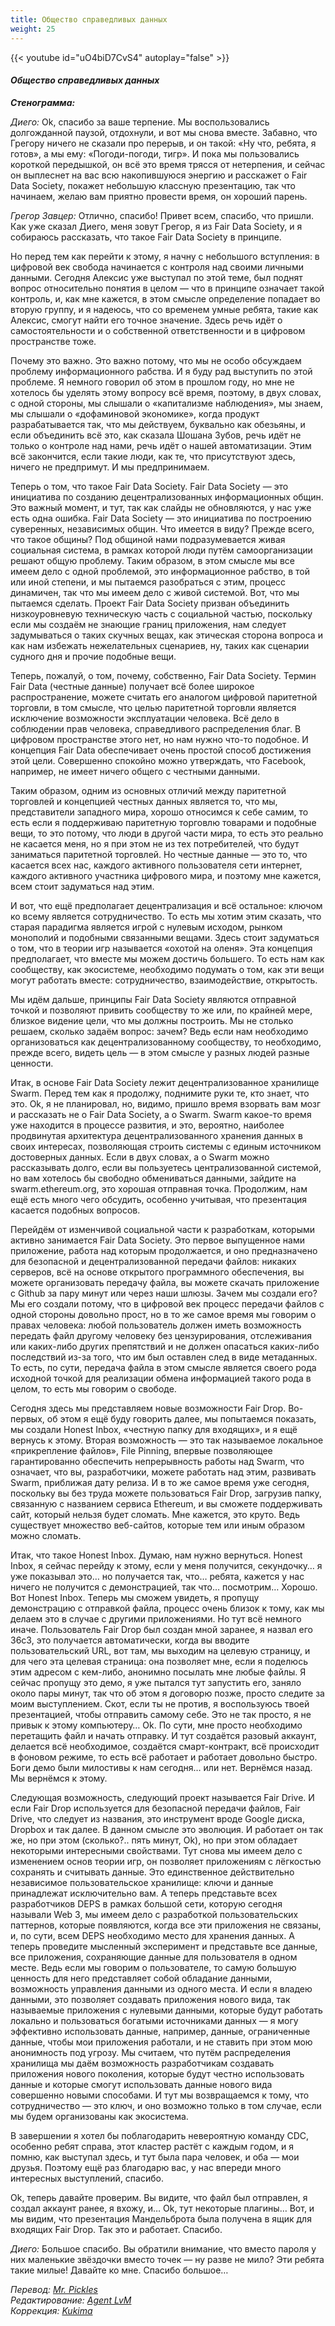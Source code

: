 ```yaml
---
title: Общество справедливых данных
weight: 25
---
```


{{< youtube id="uO4biD7CvS4" autoplay="false" >}}

#### *Общество справедливых данных*

_**Стенограмма:**_

_Диего:_ Ok, спасибо за ваше терпение. Мы воспользовались долгожданной паузой, отдохнули, и вот мы снова вместе. Забавно, что Грегору ничего не сказали про перерыв, и он такой: «Ну что, ребята, я готов», а мы ему: «Погоди-погоди, тигр». И пока мы пользовались короткой передышкой, он всё это время трясся от нетерпения, и сейчас он выплеснет на вас всю накопившуюся энергию и расскажет о Fair Data Society, покажет небольшую классную презентацию, так что начинаем, желаю вам приятно провести время, он хороший парень.

_Грегор Завцер:_ Отлично, спасибо! Привет всем, спасибо, что пришли. Как уже сказал Диего, меня зовут Грегор, я из Fair Data Society, и я собираюсь рассказать, что такое Fair Data Society в принципе.

Но перед тем как перейти к этому, я начну с небольшого вступления: в цифровой век свобода начинается с контроля над своими личными данными. Сегодня Алексис уже выступал по этой теме, был поднят вопрос относительно понятия в целом — что в принципе означает такой контроль, и, как мне кажется, в этом смысле определение попадает во вторую группу, и я надеюсь, что со временем умные ребята, такие как Алексис, смогут найти его точное значение. Здесь речь идёт о самостоятельности и о собственной ответственности и в цифровом пространстве тоже.

Почему это важно. Это важно потому, что мы не особо обсуждаем проблему информационного рабства. И я буду рад выступить по этой проблеме. Я немного говорил об этом в прошлом году, но мне не хотелось бы уделять этому вопросу всё время, поэтому, в двух словах, с одной стороны, мы слышали о «капитализме наблюдения», мы знаем, мы слышали о «дофаминовой экономике», когда продукт разрабатывается так, что мы действуем, буквально как обезьяны, и если объединить всё это, как сказала Шошана Зубов, речь идёт не только о контроле над нами, речь идёт о нашей автоматизации. Этим всё закончится, если такие люди, как те, что присутствуют здесь, ничего не предпримут. И мы предпринимаем.

Теперь о том, что такое Fair Data Society. Fair Data Society — это инициатива по созданию децентрализованных информационных общин. Это важный момент, и тут, так как слайды не обновляются, у нас уже есть одна ошибка. Fair Data Society — это инициатива по построению суверенных, независимых общин. Что имеется в виду? Прежде всего, что такое общины? Под общиной нами подразумевается живая социальная система, в рамках которой люди путём самоорганизации решают общую проблему. Таким образом, в этом смысле мы все имеем дело с одной проблемой, это информационное рабство, в той или иной степени, и мы пытаемся разобраться с этим, процесс динамичен, так что мы имеем дело с живой системой. Вот, что мы пытаемся сделать. Проект Fair Data Society призван объединить низкоуровневую техническую часть с социальной частью, поскольку если мы создаём не знающие границ приложения, нам следует задумываться о таких скучных вещах, как этическая сторона вопроса и как нам избежать нежелательных сценариев, ну, таких как сценарии судного дня и прочие подобные вещи.

Теперь, пожалуй, о том, почему, собственно, Fair Data Society. Термин Fair Data (честные данные) получает всё более широкое распространение, можете считать его аналогом цифровой паритетной торговли, в том смысле, что целью паритетной торговли является исключение возможности эксплуатации человека. Всё дело в соблюдении прав человека, справедливого распределения благ. В цифровом пространстве этого нет, но нам нужно что-то подобное. И концепция Fair Data обеспечивает очень простой способ достижения этой цели. Совершенно спокойно можно утверждать, что Facebook, например, не имеет ничего общего с честными данными.

Таким образом, одним из основных отличий между паритетной торговлей и концепцией честных данных является то, что мы, представители западного мира, хорошо относимся к себе самим, то есть если я поддерживаю паритетную торговлю товарами и подобные вещи, то это потому, что люди в другой части мира, то есть это реально не касается меня, но я при этом не из тех потребителей, что будут заниматься паритетной торговлей. Но честные данные — это то, что касается всех нас, каждого активного пользователя сети интернет, каждого активного участника цифрового мира, и поэтому мне кажется, всем стоит задуматься над этим.

И вот, что ещё предполагает децентрализация и всё остальное: ключом ко всему является сотрудничество. То есть мы хотим этим сказать, что старая парадигма является игрой с нулевым исходом, рынком монополий и подобными связанными вещами. Здесь стоит задуматься о том, что в теории игр называется «охотой на оленя». Эта концепция предполагает, что вместе мы можем достичь большего. То есть нам как сообществу, как экосистеме, необходимо подумать о том, как эти вещи могут работать вместе: сотрудничество, взаимодействие, открытость.

Мы идём дальше, принципы Fair Data Society являются отправной точкой и позволяют привить сообществу то же или, по крайней мере, близкое видение цели, что мы должны построить. Мы не столько решаем, сколько задаём вопрос: зачем? Ведь если нам необходимо организоваться как децентрализованному сообществу, то необходимо, прежде всего, видеть цель — в этом смысле у разных людей разные ценности.

Итак, в основе Fair Data Society лежит децентрализованное хранилище Swarm. Перед тем как я продолжу, поднимите руки те, кто знает, что это. Ok, я не планировал, но, видимо, пришло время взорвать вам мозг и рассказать не о Fair Data Society, а о Swarm. Swarm какое-то время уже находится в процессе развития, и это, вероятно, наиболее продвинутая архитектура децентрализованного хранения данных в своих интересах, позволяющая строить системы с единым источником достоверных данных. Если в двух словах, а о Swarm можно рассказывать долго, если вы пользуетесь централизованной системой, но вам хотелось бы свободно обмениваться данными, зайдите на swarm.ethereum.org, это хорошая отправная точка. Продолжим, нам ещё есть много чего обсудить, особенно учитывая, что презентация касается подобных вопросов.

Перейдём от изменчивой социальной части к разработкам, которыми активно занимается Fair Data Society. Это первое выпущенное нами приложение, работа над которым продолжается, и оно предназначено для безопасной и децентрализованной передачи файлов: никаких серверов, всё на основе открытого программного обеспечения, вы можете организовать передачу файла, вы можете скачать приложение с Github за пару минут или через наши шлюзы. Зачем мы создали его? Мы его создали потому, что в цифровой век процесс передачи файлов с одной стороны довольно прост, но в то же самое время мы говорим о правах человека: любой пользователь должен иметь возможность передать файл другому человеку без цензурирования, отслеживания или каких-либо других препятствий и не должен опасаться каких-либо последствий из-за того, что им был оставлен след в виде метаданных. То есть, по сути, передача файла в этом смысле является своего рода исходной точкой для реализации обмена информацией такого рода в целом, то есть мы говорим о свободе.

Сегодня здесь мы представляем новые возможности Fair Drop. Во-первых, об этом я ещё буду говорить далее, мы попытаемся показать, мы создали Honest Inbox, «честную папку для входящих», и я ещё вернусь к этому. Вторая возможность — это так называемое локальное «прикрепление файлов», File Pinning, впервые позволяющее гарантированно обеспечить непрерывность работы над Swarm, что означает, что вы, разработчики, можете работать над этим, развивать Swarm, приближая дату релиза. И в то же самое время уже сегодня, поскольку вы без труда можете пользоваться Fair Drop, загрузив папку, связанную с названием сервиса Ethereum, и вы сможете поддерживать сайт, который нельзя будет сломать. Мне кажется, это круто. Ведь существует множество веб-сайтов, которые тем или иным образом можно сломать.

Итак, что такое Honest Inbox. Думаю, нам нужно вернуться. Honest Inbox, я сейчас перейду к этому, если у меня получится, секундочку… я уже показывал это… но получается так, что… ребята, кажется у нас ничего не получится с демонстрацией, так что… посмотрим… Хорошо. Вот Honest Inbox. Теперь мы сможем увидеть, я пропущу демонстрацию с отправкой файла, процесс очень близок к тому, как мы делаем это в случае с другими приложениями. Но тут всё немного иначе. Пользователь Fair Drop был создан мной заранее, я назвал его 36c3, это получается автоматически, когда вы вводите пользовательский URL, вот там, мы выходим на целевую страницу, и для чего эта целевая страница: она позволяет мне, если я поделюсь этим адресом с кем-либо, анонимно посылать мне любые файлы. Я сейчас пропущу это демо, я уже пытался тут запустить его, заняло около пары минут, так что об этом я договорю позже, просто следите за моим выступлением. Скот, если ты не против, я воспользуюсь твоей презентацией, чтобы отправить самому себе. Это не так просто, я не привык к этому компьютеру… Ok. По сути, мне просто необходимо перетащить файл и начать отправку. И тут создаётся разовый аккаунт, делается всё необходимое, создаётся смарт-контракт, всё происходит в фоновом режиме, то есть всё работает и работает довольно быстро. Боги демо были милостивы к нам сегодня… или нет. Вернёмся назад. Мы вернёмся к этому.

Следующая возможность, следующий проект называется Fair Drive. И если Fair Drop используется для безопасной передачи файлов, Fair Drive, что следует из названия, это инструмент вроде Google диска, Dropbox и так далее. В данном смысле это эволюция. И работает он так же, но при этом (сколько?.. пять минут, Ok), но при этом обладает некоторыми интересными свойствами. Тут снова мы имеем дело с изменением основ теории игр, он позволяет приложениям с лёгкостью сохранять и считывать данные. Это единственное действительно независимое пользовательское хранилище: ключи и данные принадлежат исключительно вам. А теперь представьте всех разработчиков DEPS в рамках большой сети, которую сегодня называли Web 3, мы имеем дело с разработкой пользовательских паттернов, которые появляются, когда все эти приложения не связаны, и, по сути, всем DEPS необходимо место для хранения данных. А теперь проведите мысленный эксперимент и представьте все данные, все приложения, сохраняющие данные для пользователя в одном месте. Ведь если мы говорим о пользователе, то самую большую ценность для него представляет собой обладание данными, возможность управления данными из одного места. И если я владею данными, это позволяет создавать приложения нового вида, так называемые приложения с нулевыми данными, которые будут работать локально и пользоваться богатыми источниками данных — я могу эффективно использовать данные, например, данные, ограниченные данные, чтобы мои приложения работали, и не ставить при этом мою анонимность под угрозу. Мы считаем, что путём распределения хранилища мы даём возможность разработчикам создавать приложения нового поколения, которые будут честно использовать данные и которые смогут использовать данные нового вида совершенно новыми способами. И тут мы возвращаемся к тому, что сотрудничество — это ключ, и оно возможно только в том случае, если мы будем организованы как экосистема.

В завершении я хотел бы поблагодарить невероятную команду CDC, особенно ребят справа, этот кластер растёт с каждым годом, и я помню, как выступал здесь, и тут была пара человек, и оба — мои друзья. Поэтому ещё раз благодарю вас, у нас впереди много интересных выступлений, спасибо.

Ok, теперь давайте проверим. Вы видите, что файл был отправлен, я создал аккаунт ранее, я вхожу, и… Ok, тут некоторые плагины… Вот, и мы видим, что презентация Мандельброта была получена в ящик для входящих Fair Drop. Так это и работает. Спасибо.

_Диего:_ Большое спасибо. Вы обратили внимание, что вместо пароля у них маленькие звёздочки вместо точек — ну разве не мило? Эти ребята такие милые! Давайте ко мне. Спасибо большое…

*Перевод: [Mr. Pickles](https://t.me/v1docq47)*  
*Редактирование: [Agent LvM](https://t.me/LvMi4)*  
*Коррекция: [Kukima](https://t.me/Kukima)*
